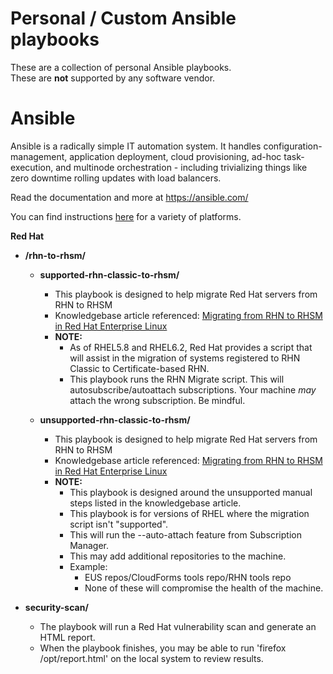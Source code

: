 # Personal / Custom Ansible playbooks

These are a collection of personal Ansible playbooks.  
These are **not** supported by any software vendor.

Ansible
=======

Ansible is a radically simple IT automation system.  It handles configuration-management, application deployment, cloud provisioning, ad-hoc task-execution, and multinode orchestration - including trivializing things like zero downtime rolling updates with load balancers.

Read the documentation and more at https://ansible.com/

You can find instructions [here](https://docs.ansible.com/ansible/intro_installation.html) for a variety of platforms.


**Red Hat**

* **/rhn-to-rhsm/**
  * **supported-rhn-classic-to-rhsm/**
    * This playbook is designed to help migrate Red Hat servers from RHN to RHSM
    * Knowledgebase article referenced: [Migrating from RHN to RHSM in Red Hat Enterprise Linux ](https://access.redhat.com/solutions/129723)
    * **NOTE:**  
      * As of RHEL5.8 and RHEL6.2, Red Hat provides a script that will assist in the migration of systems registered to RHN Classic to Certificate-based RHN.
      * This playbook runs the RHN Migrate script.  This will autosubscribe/autoattach subscriptions. Your machine _may_ attach the wrong subscription.  Be mindful.

  * **unsupported-rhn-classic-to-rhsm/**
    * This playbook is designed to help migrate Red Hat servers from RHN to RHSM
    * Knowledgebase article referenced: [Migrating from RHN to RHSM in Red Hat Enterprise Linux ](https://access.redhat.com/solutions/129723)
    * **NOTE:**  
      * This playbook is designed around the unsupported manual steps listed in the knowledgebase article.
      * This playbook is for versions of RHEL where the migration script isn't "supported".
      * This will run the --auto-attach feature from Subscription Manager.
      * This may add additional repositories to the machine.
      * Example:  
        * EUS repos/CloudForms tools repo/RHN tools repo
        * None of these will compromise the health of the machine.
        
* **security-scan/**
    * The playbook will run a Red Hat vulnerability scan and generate an HTML report.
    * When the playbook finishes, you may be able to run 'firefox /opt/report.html' on the local system to review results.
